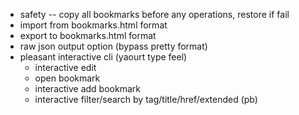 * safety -- copy all bookmarks before any operations, restore if fail
* import from bookmarks.html format
* export to bookmarks.html format
* raw json output option (bypass pretty format)
* pleasant interactive cli (yaourt type feel)
  * interactive edit
  * open bookmark
  * interactive add bookmark
  * interactive filter/search by tag/title/href/extended (pb)
